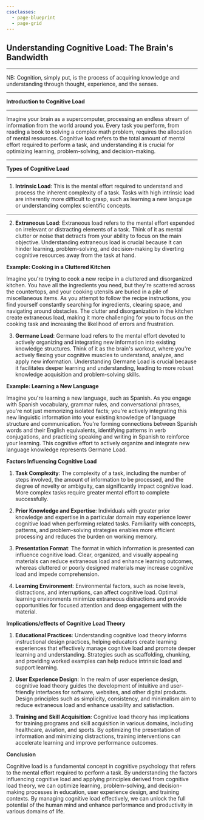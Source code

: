 ```yaml
---
cssclasses:
  - page-blueprint
  - page-grid
---
```



## Understanding Cognitive Load: The Brain's Bandwidth

---

NB: Cognition, simply put, is the process of acquiring knowledge and understanding through thought, experience, and the senses.

---

**Introduction to Cognitive Load**

---

Imagine your brain as a supercomputer, processing an endless stream of information from the world around you. Every task you perform, from reading a book to solving a complex math problem, requires the allocation of mental resources. Cognitive load refers to the total amount of mental effort required to perform a task, and understanding it is crucial for optimizing learning, problem-solving, and decision-making.

---

**Types of Cognitive Load**

---

1. **Intrinsic Load**: This is the mental effort required to understand and process the inherent complexity of a task. Tasks with high intrinsic load are inherently more difficult to grasp, such as learning a new language or understanding complex scientific concepts.

---

2. **Extraneous Load**: Extraneous load refers to the mental effort expended on irrelevant or distracting elements of a task. Think of it as mental clutter or noise that detracts from your ability to focus on the main objective. Understanding extraneous load is crucial because it can hinder learning, problem-solving, and decision-making by diverting cognitive resources away from the task at hand.

**Example: Cooking in a Cluttered Kitchen**

Imagine you're trying to cook a new recipe in a cluttered and disorganized kitchen. You have all the ingredients you need, but they're scattered across the countertops, and your cooking utensils are buried in a pile of miscellaneous items. As you attempt to follow the recipe instructions, you find yourself constantly searching for ingredients, clearing space, and navigating around obstacles. The clutter and disorganization in the kitchen create extraneous load, making it more challenging for you to focus on the cooking task and increasing the likelihood of errors and frustration.

3. **Germane Load**: Germane load refers to the mental effort devoted to actively organizing and integrating new information into existing knowledge structures. Think of it as the brain's workout, where you're actively flexing your cognitive muscles to understand, analyze, and apply new information. Understanding Germane Load is crucial because it facilitates deeper learning and understanding, leading to more robust knowledge acquisition and problem-solving skills.

**Example: Learning a New Language**

Imagine you're learning a new language, such as Spanish. As you engage with Spanish vocabulary, grammar rules, and conversational phrases, you're not just memorizing isolated facts; you're actively integrating this new linguistic information into your existing knowledge of language structure and communication. You're forming connections between Spanish words and their English equivalents, identifying patterns in verb conjugations, and practicing speaking and writing in Spanish to reinforce your learning. This cognitive effort to actively organize and integrate new language knowledge represents Germane Load.

**Factors Influencing Cognitive Load**

1. **Task Complexity**: The complexity of a task, including the number of steps involved, the amount of information to be processed, and the degree of novelty or ambiguity, can significantly impact cognitive load. More complex tasks require greater mental effort to complete successfully.

2. **Prior Knowledge and Expertise**: Individuals with greater prior knowledge and expertise in a particular domain may experience lower cognitive load when performing related tasks. Familiarity with concepts, patterns, and problem-solving strategies enables more efficient processing and reduces the burden on working memory.

3. **Presentation Format**: The format in which information is presented can influence cognitive load. Clear, organized, and visually appealing materials can reduce extraneous load and enhance learning outcomes, whereas cluttered or poorly designed materials may increase cognitive load and impede comprehension.

4. **Learning Environment**: Environmental factors, such as noise levels, distractions, and interruptions, can affect cognitive load. Optimal learning environments minimize extraneous distractions and provide opportunities for focused attention and deep engagement with the material.

**Implications/effects of Cognitive Load Theory**

1. **Educational Practices**: Understanding cognitive load theory informs instructional design practices, helping educators create learning experiences that effectively manage cognitive load and promote deeper learning and understanding. Strategies such as scaffolding, chunking, and providing worked examples can help reduce intrinsic load and support learning.

2. **User Experience Design**: In the realm of user experience design, cognitive load theory guides the development of intuitive and user-friendly interfaces for software, websites, and other digital products. Design principles such as simplicity, consistency, and minimalism aim to reduce extraneous load and enhance usability and satisfaction.

3. **Training and Skill Acquisition**: Cognitive load theory has implications for training programs and skill acquisition in various domains, including healthcare, aviation, and sports. By optimizing the presentation of information and minimizing distractions, training interventions can accelerate learning and improve performance outcomes.

**Conclusion**

Cognitive load is a fundamental concept in cognitive psychology that refers to the mental effort required to perform a task. By understanding the factors influencing cognitive load and applying principles derived from cognitive load theory, we can optimize learning, problem-solving, and decision-making processes in education, user experience design, and training contexts. By managing cognitive load effectively, we can unlock the full potential of the human mind and enhance performance and productivity in various domains of life.